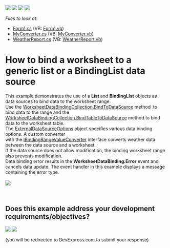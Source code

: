 <!-- default badges list -->
![](https://img.shields.io/endpoint?url=https://codecentral.devexpress.com/api/v1/VersionRange/128613489/17.1.3%2B)
[![](https://img.shields.io/badge/Open_in_DevExpress_Support_Center-FF7200?style=flat-square&logo=DevExpress&logoColor=white)](https://supportcenter.devexpress.com/ticket/details/T480285)
[![](https://img.shields.io/badge/📖_How_to_use_DevExpress_Examples-e9f6fc?style=flat-square)](https://docs.devexpress.com/GeneralInformation/403183)
[![](https://img.shields.io/badge/💬_Leave_Feedback-feecdd?style=flat-square)](#does-this-example-address-your-development-requirementsobjectives)
<!-- default badges end -->
<!-- default file list -->
*Files to look at*:

* [Form1.cs](./CS/DataBindingToListExample/Form1.cs) (VB: [Form1.vb](./VB/DataBindingToListExample/Form1.vb))
* [MyConverter.cs](./CS/DataBindingToListExample/MyConverter.cs) (VB: [MyConverter.vb](./VB/DataBindingToListExample/MyConverter.vb))
* [WeatherReport.cs](./CS/DataBindingToListExample/WeatherReport.cs) (VB: [WeatherReport.vb](./VB/DataBindingToListExample/WeatherReport.vb))
<!-- default file list end -->
# How to bind a worksheet to a generic list or a BindingList data source


This example demonstrates the use of a <strong>List<T> </strong>and <strong>BindingLIst<T></strong> objects as data sources to bind data to the worksheet range. <br>Use the <a href="http://help.devexpress.com/#CoreLibraries/DevExpressSpreadsheetWorksheetDataBindingCollection_BindToDataSourcetopic">WorksheetDataBindingCollection.BindToDataSource</a> method  to bind data to the range and the <a href="http://help.devexpress.com/#CoreLibraries/DevExpressSpreadsheetWorksheetDataBindingCollection_BindTableToDataSourcetopic">WorksheetDataBindingCollection.BindTableToDataSource</a> method to bind data to the worksheet table. <br>The <a href="http://help.devexpress.com/#CoreLibraries/clsDevExpressSpreadsheetExternalDataSourceOptionstopic">ExternalDataSourceOptions</a> object specifies various data binding options. A custom converter with the <a href="http://help.devexpress.com/#CoreLibraries/clsDevExpressSpreadsheetIBindingRangeValueConvertertopic">IBindingRangeValueConverter</a> interface converts weather data between the data source and a worksheet. <br>If the data source does not allow modification, the binding worksheet range also prevents modification. <br>Data binding error results in the <strong>WorksheetDataBinding.Error</strong> event and cancels data update. The event handler in this example displays a message containing the error type.<br><br><img src="https://raw.githubusercontent.com/DevExpress-Examples/how-to-bind-a-worksheet-to-a-generic-list-or-a-bindinglist-data-source-t480285/17.1.3+/media/1cc2cbf3-1f7e-11e7-80bf-00155d62480c.png">

<br/>


<!-- feedback -->
## Does this example address your development requirements/objectives?

[<img src="https://www.devexpress.com/support/examples/i/yes-button.svg"/>](https://www.devexpress.com/support/examples/survey.xml?utm_source=github&utm_campaign=how-to-bind-a-worksheet-to-a-generic-list-or-a-bindinglist-data-source&~~~was_helpful=yes) [<img src="https://www.devexpress.com/support/examples/i/no-button.svg"/>](https://www.devexpress.com/support/examples/survey.xml?utm_source=github&utm_campaign=how-to-bind-a-worksheet-to-a-generic-list-or-a-bindinglist-data-source&~~~was_helpful=no)

(you will be redirected to DevExpress.com to submit your response)
<!-- feedback end -->
